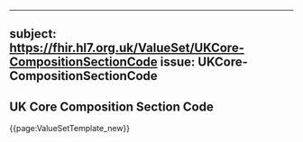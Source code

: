 
---
subject: https://fhir.hl7.org.uk/ValueSet/UKCore-CompositionSectionCode
issue: UKCore-CompositionSectionCode
---
## UK Core Composition Section Code

{{page:ValueSetTemplate_new}}
    

